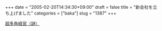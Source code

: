 +++
date = "2005-02-20T14:34:30+09:00"
draft = false
title = "新会社を立ち上げました"
categories = ["baka"]
slug = "1387"
+++

<a href="http://www.cyberpage.ne.jp/ieiri/index.shtml" target="_blank">超多角経営（謎）</a>
